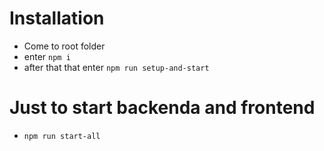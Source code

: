 # Installation
  - Come to root folder
  - enter `npm i`
  - after that that enter `npm run setup-and-start`

# Just to start backenda and frontend 
 - `npm run start-all`